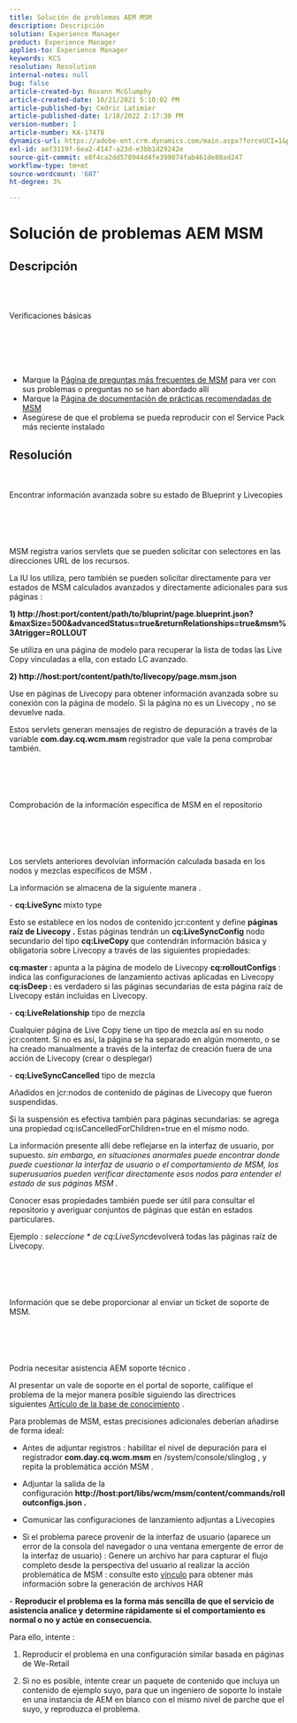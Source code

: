 ```yaml
---
title: Solución de problemas AEM MSM
description: Descripción
solution: Experience Manager
product: Experience Manager
applies-to: Experience Manager
keywords: KCS
resolution: Resolution
internal-notes: null
bug: false
article-created-by: Roxann McGlumphy
article-created-date: 10/21/2021 5:10:02 PM
article-published-by: Cedric Latimier
article-published-date: 1/18/2022 2:17:30 PM
version-number: 1
article-number: KA-17478
dynamics-url: https://adobe-ent.crm.dynamics.com/main.aspx?forceUCI=1&pagetype=entityrecord&etn=knowledgearticle&id=99b28cb8-9132-ec11-b6e5-000d3a5ba97a
exl-id: aef3119f-6ea2-4147-a23d-e3bb1d29242e
source-git-commit: e8f4ca2dd578944d4fe399074fab461de88ad247
workflow-type: tm+mt
source-wordcount: '687'
ht-degree: 3%

---
```


# Solución de problemas AEM MSM

## Descripción

<br><br><br>Verificaciones básicas<br><br><br><br> <br><br>
- Marque la [Página de preguntas más frecuentes de MSM](https://helpx.adobe.com/experience-manager/kb/index/msm_faq.html) para ver con sus problemas o preguntas no se han abordado allí
- Marque la [Página de documentación de prácticas recomendadas de MSM](https://experienceleague.adobe.com/docs/experience-manager-65/administering/introduction/msm-best-practices.html?lang=en)
- Asegúrese de que el problema se pueda reproducir con el Service Pack más reciente instalado



## Resolución

<br><br>Encontrar información avanzada sobre su estado de Blueprint y Livecopies<br><br><br><br> <br><br>
MSM registra varios servlets que se pueden solicitar con selectores en las direcciones URL de los recursos.

La IU los utiliza, pero también se pueden solicitar directamente para ver estados de MSM calculados avanzados y directamente adicionales para sus páginas :

<b>1) http://host:port/content/path/to/bluprint/page.blueprint.json?&amp;maxSize=500&amp;advancedStatus=true&amp;returnRelationships=true&amp;msm%3Atrigger=ROLLOUT</b>

Se utiliza en una página de modelo para recuperar la lista de todas las Live Copy vinculadas a ella, con estado LC avanzado.



<b>2) http://host:port/content/path/to/livecopy/page.msm.json</b>

Use en páginas de Livecopy para obtener información avanzada sobre su conexión con la página de modelo.
Si la página no es un Livecopy , no se devuelve nada.



Estos servlets generan mensajes de registro de depuración a través de la variable <b>com.day.cq.wcm.msm </b>registrador que vale la pena comprobar también.
<br><br><br><br> <br><br>Comprobación de la información específica de MSM en el repositorio<br><br><br><br> <br><br>
Los servlets anteriores devolvían información calculada basada en los nodos y mezclas específicos de MSM .

La información se almacena de la siguiente manera .

- <b>cq:LiveSync </b>mixto<b> </b>type

Esto se establece en los nodos de contenido jcr:content y define <b>páginas raíz de Livecopy .</b>
Estas páginas tendrán un <b>cq:LiveSyncConfig</b> nodo secundario del tipo <b>cq:LiveCopy </b>que contendrán información básica y obligatoria sobre Livecopy a través de las siguientes propiedades:

<b>cq:master : </b>apunta a la página de modelo de Livecopy
<b>cq:rolloutConfigs</b> : indica las configuraciones de lanzamiento activas aplicadas en Livecopy
<b>cq:isDeep : </b>es verdadero si las páginas secundarias de esta página raíz de Livecopy están incluidas en Livecopy.



- <b>cq:LiveRelationship</b> tipo de mezcla

Cualquier página de Live Copy tiene un tipo de mezcla así en su nodo jcr:content.
Si no es así, la página se ha separado en algún momento, o se ha creado manualmente a través de la interfaz de creación fuera de una acción de Livecopy (crear o desplegar)



- <b>cq:LiveSyncCancelled</b> tipo de mezcla

Añadidos en jcr:nodos de contenido de páginas de Livecopy que fueron suspendidas.

Si la suspensión es efectiva también para páginas secundarias: se agrega una propiedad cq:isCancelledForChildren=true en el mismo nodo.



La información presente allí debe reflejarse en la interfaz de usuario, por supuesto. *sin embargo, en situaciones anormales puede encontrar donde puede cuestionar la interfaz de usuario o el comportamiento de MSM, los superusuarios pueden verificar directamente esos nodos para entender el estado de sus páginas MSM .*

Conocer esas propiedades también puede ser útil para consultar el repositorio y averiguar conjuntos de páginas que están en estados particulares.

Ejemplo : *seleccione \* de cq:LiveSync*devolverá todas las páginas raíz de Livecopy.
<br><br><br><br> <br><br>Información que se debe proporcionar al enviar un ticket de soporte de MSM.<br><br><br><br> <br><br>
Podría necesitar asistencia AEM soporte técnico .

Al presentar un vale de soporte en el portal de soporte, califique el problema de la mejor manera posible siguiendo las directrices siguientes [Artículo de la base de conocimiento](https://helpx.adobe.com/cq/kb/how-to-fully-qualify-a-ticket.html) .

Para problemas de MSM, estas precisiones adicionales deberían añadirse de forma ideal:

- Antes de adjuntar registros : habilitar el nivel de depuración para el registrador <b>com.day.cq.wcm.msm </b>en /system/console/slinglog , y repita la problemática acción MSM .

- Adjuntar la salida de la configuración <b>http://host:port/libs/wcm/msm/content/commands/rolloutconfigs.json .</b>

- Comunicar las configuraciones de lanzamiento adjuntas a Livecopies

- Si el problema parece provenir de la interfaz de usuario (aparece un error de la consola del navegador o una ventana emergente de error de la interfaz de usuario) : Genere un archivo har para capturar el flujo completo desde la perspectiva del usuario al realizar la acción problemática de MSM : consulte esto [vínculo](https://help.tenderapp.com/kb/troubleshooting-your-tender-site/generating-an-har-file) para obtener más información sobre la generación de archivos HAR

- <b>Reproducir el problema es la forma más sencilla de que el servicio de asistencia analice y determine rápidamente si el comportamiento es normal o no y actúe en consecuencia.</b>

Para ello, intente :

1) Reproducir el problema en una configuración similar basada en páginas de We-Retail

2) Si no es posible, intente crear un paquete de contenido que incluya un contenido de ejemplo suyo, para que un ingeniero de soporte lo instale en una instancia de AEM en blanco con el mismo nivel de parche que el suyo, y reproduzca el problema.
